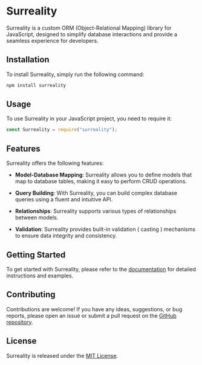 # Surreality

Surreality is a custom ORM (Object-Relational Mapping) library for JavaScript, designed to simplify database interactions and provide a seamless experience for developers.

## Installation

To install Surreality, simply run the following command:

```bash
npm install surreality
```

## Usage

To use Surreality in your JavaScript project, you need to require it:

```javascript
const Surreality = require("surreality");
```

## Features

Surreality offers the following features:

-   **Model-Database Mapping**: Surreality allows you to define models that map to database tables, making it easy to perform CRUD operations.

-   **Query Building**: With Surreality, you can build complex database queries using a fluent and intuitive API.

-   **Relationships**: Surreality supports various types of relationships between models.

-   **Validation**: Surreality provides built-in validation ( casting ) mechanisms to ensure data integrity and consistency.

## Getting Started

To get started with Surreality, please refer to the [documentation](https://github.com/your-username/surreality/wiki) for detailed instructions and examples.

## Contributing

Contributions are welcome! If you have any ideas, suggestions, or bug reports, please open an issue or submit a pull request on the [GitHub repository](https://github.com/Kipras-Zelenkovas/Surreality).

## License

Surreality is released under the [MIT License](https://opensource.org/licenses/MIT).
